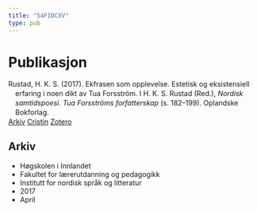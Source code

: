 ```yaml
---
title: "54FIDCXV"
type: pub
---
```

<h1>Publikasjon</h1>
<article id="csl-bib-container-54FIDCXV" class="csl-bib-container">
  <div class="csl-bib-body" style="line-height: 1.35; padding-left: 1em; text-indent:-1em;">
  <div class="csl-entry">Rustad, H. K. S. (2017). Ekfrasen som opplevelse. Estetisk og eksistensiell erfaring i noen dikt av Tua Forsstr&#xF6;m. I H. K. S. Rustad (Red.), <i>Nordisk samtidspoesi. Tua Forsstr&#xF6;ms forfatterskap</i> (s. 182&#x2013;199). Oplandske Bokforlag.</div>
</div>
  <div class="csl-bib-buttons">
    <a href="#taxonomy-article-54FIDCXV" class="csl-bib-button">Arkiv</a>
    <a href="https://app.cristin.no/results/show.jsf?id=1464394" alt="Cristin URL" class="csl-bib-button">Cristin</a>
    <a href="http://zotero.org/groups/5402882/items/54FIDCXV" alt="Zotero URL" class="csl-bib-button">Zotero</a>
  </div>
  <div id="csl-bib-meta-container-54FIDCXV"></div>
</article>
<div id="csl-bib-meta-54FIDCXV" class="csl-bib-meta">
  <article id="taxonomy-article-54FIDCXV" class="taxonomy-article">
    <h1>Arkiv</h1>
    <ul>
      <li>Høgskolen i Innlandet</li>
      <li>Fakultet for lærerutdanning og pedagogikk</li>
      <li>Institutt for nordisk språk og litteratur</li>
      <li>2017</li>
      <li>April</li>
    </ul>
  </article>
</div>
